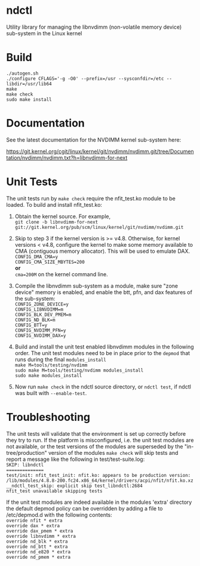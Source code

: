 # ndctl
Utility library for managing the libnvdimm (non-volatile memory device)
sub-system in the Linux kernel
  

Build
=====
`./autogen.sh`  
`./configure CFLAGS='-g -O0' --prefix=/usr --sysconfdir=/etc --libdir=/usr/lib64`  
`make`  
`make check`  
`sudo make install`  

Documentation
=============
See the latest documentation for the NVDIMM kernel sub-system here:
  
https://git.kernel.org/cgit/linux/kernel/git/nvdimm/nvdimm.git/tree/Documentation/nvdimm/nvdimm.txt?h=libnvdimm-for-next

Unit Tests
==========
The unit tests run by `make check` require the nfit_test.ko module to be
loaded.  To build and install nfit_test.ko:

1. Obtain the kernel source.  For example,  
`git clone -b libnvdimm-for-next
git://git.kernel.org/pub/scm/linux/kernel/git/nvdimm/nvdimm.git`  

2. Skip to step 3 if the kernel version is >= v4.8.  Otherwise, for
   kernel versions < v4.8, configure the kernel to make some memory
   available to CMA (contiguous memory allocator). This will be used to
   emulate DAX.  
`CONFIG_DMA_CMA=y`  
`CONFIG_CMA_SIZE_MBYTES=200`  
**or**  
`cma=200M` on the kernel command line.  

3. Compile the libnvdimm sub-system as a module, make sure "zone device"
   memory is enabled, and enable the btt, pfn, and dax features of the
   sub-system:  
`CONFIG_ZONE_DEVICE=y`  
`CONFIG_LIBNVDIMM=m`  
`CONFIG_BLK_DEV_PMEM=m`  
`CONFIG_ND_BLK=m`  
`CONFIG_BTT=y`  
`CONFIG_NVDIMM_PFN=y`  
`CONFIG_NVDIMM_DAX=y`  

4. Build and install the unit test enabled libnvdimm modules in the
   following order.  The unit test modules need to be in place prior to
   the `depmod` that runs during the final `modules_install`  
`make M=tools/testing/nvdimm`  
`sudo make M=tools/testing/nvdimm modules_install`  
`sudo make modules_install`

5. Now run `make check` in the ndctl source directory, or `ndctl test`,
   if ndctl was built with `--enable-test`.

Troubleshooting
===============

The unit tests will validate that the environment is set up correctly
before they try to run. If the platform is misconfigured, i.e. the unit
test modules are not available, or the test versions of the modules are
superseded by the "in-tree/production" version of the modules `make
check` will skip tests and report a message like the following in
test/test-suite.log:  
`SKIP: libndctl`  
`==============`  
`test/init: nfit_test_init: nfit.ko: appears to be production version: /lib/modules/4.8.8-200.fc24.x86_64/kernel/drivers/acpi/nfit/nfit.ko.xz`  
`__ndctl_test_skip: explicit skip test_libndctl:2684`  
`nfit_test unavailable skipping tests`  

If the unit test modules are indeed available in the modules 'extra'
directory the default depmod policy can be overridden by adding a file
to /etc/depmod.d with the following contents:  
`override nfit * extra`  
`override dax * extra`  
`override dax_pmem * extra`  
`override libnvdimm * extra`  
`override nd_blk * extra`  
`override nd_btt * extra`  
`override nd_e820 * extra`  
`override nd_pmem * extra`  
